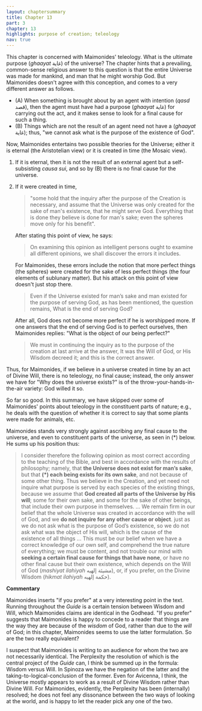 ```yaml
---
layout: chaptersummary
title: Chapter 13
part: 3
chapter: 13
highlights: purpose of creation; teleology
nav: true
---
```


This chapter is concerned with Maimonides' teleology. What is the ultimate purpose (_ghaayat_ غاية) of the universe? The chapter hints that a prevailing, common-sense religious answer to this question is that the entire Universe was made for mankind, and man that he might worship God. But Maimonides doesn't agree with this conception, and comes to a very different answer as follows.

- (A) When something is brought about by an agent with intention (_qasd_ قصد), then the agent must have had a purpose (_ghaayat_ غاية) for carrying out the act, and it makes sense to look for a final cause for such a thing. 
- (B) Things which are not the result of an agent need not have a (_ghaayat_ غاية); thus, "we cannot ask what is the purpose of the existence of God".

Now, Maimonides entertains two possible theories for the Universe; either it is eternal (the Aristotelian view) or it is created in time (the Mosaic view).
1. If it is eternal, then it is not the result of an external agent but a self-subsisting _causa sui_, and so by (B) there is no final cause for the universe.
2. If it were created in time, 
   > "some hold that the inquiry after the purpose of the Creation is necessary, and assume that the Universe was only created for the sake of man's existence, that he might serve God. Everything that is done they believe is done for man's sake; even the spheres move only for his benefit". 

   After stating this point of view, he says:
   > On examining this opinion as intelligent persons ought to examine all different opinions, we shall discover the errors it includes.
   
   For Maimonides, these errors include the notion that more perfect things (the spheres) were created for the sake of less perfect things (the four elements of sublunary matter). But his attack on this point of view doesn't just stop there.
   > Even if the Universe existed for man’s sake and man existed for the purpose of serving God, as has been mentioned, the question remains, What is the end of serving God?
   
   After all, God does not become more perfect if he is worshipped more. If one answers that the end of serving God is to perfect ourselves, then Maimonides replies: "What is the object of our being perfect?"
   > We must in continuing the inquiry as to the purpose of the creation at last arrive at the answer, It was the Will of God, or His Wisdom decreed it; and this is the correct answer.

Thus, for Maimonides, if we believe in a universe created in time by an act of Divine Will, there is no teleology, no final cause; instead, the only answer we have for "Why does the universe exists?" is of the throw-your-hands-in-the-air variety: God willed it so.

So far so good. In this summary, we have skipped over some of Maimonides' points about teleology in the constituent parts of nature; e.g., he deals with the question of whether it is correct to say that some plants were made for animals, etc.

Maimonides stands very strongly against ascribing any final cause to the universe, and even to constituent parts of the universe, as seen in (*) below. He sums up his position thus:

> I consider therefore the following opinion as most correct according to the teaching of the Bible, and best in accordance with the results of philosophy; namely, that **the Universe does not exist for man’s sake**, but that **(*) each being exists for its own sake**, and not because of some other thing. Thus we believe in the Creation, and yet need not inquire what purpose is served by each species of the existing things, because we assume that **God created all parts of the Universe by His will**; some for their own sake, and some for the sake of other beings, that include their own purpose in themselves. ... We remain firm in our belief that the whole Universe was created in accordance with the will of God, and we **do not inquire for any other cause or object**. just as we do not ask what is the purpose of God’s existence, so we do not ask what was the object of His will, which is the cause of the existence of all things ... This must be our belief when we have a correct knowledge of our own self, and comprehend the true nature of everything; we must be content, and not trouble our mind with **seeking a certain final cause for things that have none**, or have no other final cause but their own existence, which depends on the Will of God (_mashiyat ilahiyah_ مشيئة إلهيه), or, if you prefer, on the Divine Wisdom (_hikmat ilahiyah_ حكمة إلهيه).

**Commentary**

Maimonides inserts "if you prefer" at a very interesting point in the text. Running throughout the _Guide_ is a certain tension between Wisdom and Will, which Maimonides claims are identical in the Godhead. "If you prefer" suggests that Maimonides is happy to concede to a reader that things are the way they are because of the _wisdom_ of God, rather than due to the _will_ of God; in this chapter, Maimonides seems to use the latter formulation. So are the two really equivalent?

I suspect that Maimonides is writing to an audience for whom the two are not necessarily identical. The Perplexity the resolution of which is the central project of the _Guide_ can, I think be summed up in the formula: Wisdom versus Will. In Spinoza we have the negation of the latter and the taking-to-logical-conclusion of the former. Even for Avicenna, I think, the Universe mostly appears to work as a result of Divine Wisdom rather than Divine Will. For Maimonides, evidently, the Perplexity has been (internally) resolved; he does not feel any dissonance between the two ways of looking at the world, and is happy to let the reader pick any one of the two.
